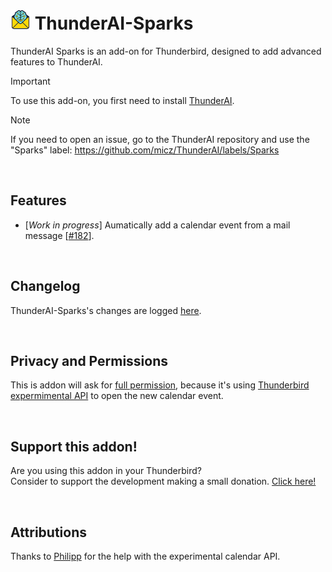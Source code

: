# ![ThunderAI-Sparks icon](images/icon-32px.png "ThunderAI-Sparks") ThunderAI-Sparks
ThunderAI Sparks is an add-on for Thunderbird, designed to add advanced features to ThunderAI.

> [!IMPORTANT]
> To use this add-on, you first need to install [ThunderAI](https://github.com/micz/ThunderAI).

> [!NOTE]
> If you need to open an issue, go to the ThunderAI repository and use the "Sparks" label: https://github.com/micz/ThunderAI/labels/Sparks

<br>


## Features
- [_Work in progress_] Aumatically add a calendar event from a mail message [[#182](https://github.com/micz/ThunderAI/issues/182)].


<br>

## Changelog
ThunderAI-Sparks's changes are logged [here](CHANGELOG.md).


<br>

## Privacy and Permissions
This is addon will ask for [full permission](https://support.mozilla.org/en-US/kb/permission-request-messages-thunderbird-extensions#w_have-full-unrestricted-access-to-thunderbird-and-your-computer), because it's using [Thunderbird expermimental API](https://developer.thunderbird.net/add-ons/mailextensions/experiments) to open the new calendar event.

<br>

## Support this addon!
Are you using this addon in your Thunderbird?
<br>Consider to support the development making a small donation. [Click here!](https://www.paypal.com/donate/?business=UHN4SXPGEXWQL&no_recurring=1&item_name=Thunderbird+Addon+ThunderAI-Sparks&currency_code=EUR)

<br>

## Attributions

Thanks to [Philipp](https://github.com/kewisch/) for the help with the experimental calendar API.
